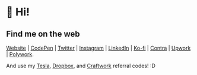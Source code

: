 # 👋 Hi! 


## Find me on the web
[Website](https://marcelrojas.vercel.app) | [CodePen](https://codepen.com/marcelrojas) | [Twitter](https://twitter.com/marcelrojas_) | [Instagram](https://instagram.com/marcelrojas_) | [LinkedIn](https://linkedin.com/in/whyismarcel) | [Ko-fi](https://ko-fi.com/marcelrojas) | [Contra](https://contra.com/marcelrojas) | [Upwork](https://www.upwork.com/freelancers/~01fc0c547c6acf72b1) | [Polywork](https://www.polywork.com/marcelrojas).

And use my [Tesla](https://ts.la/marcel57821), [Dropbox](https://dropbox.com/referrals/AABHudIdFgNioZ31QVq5ui9vwFNDgVjX9p4?src=global9), and [Craftwork](https://craftwork.design/marcelrojas/?ref=258) referral codes! :D
